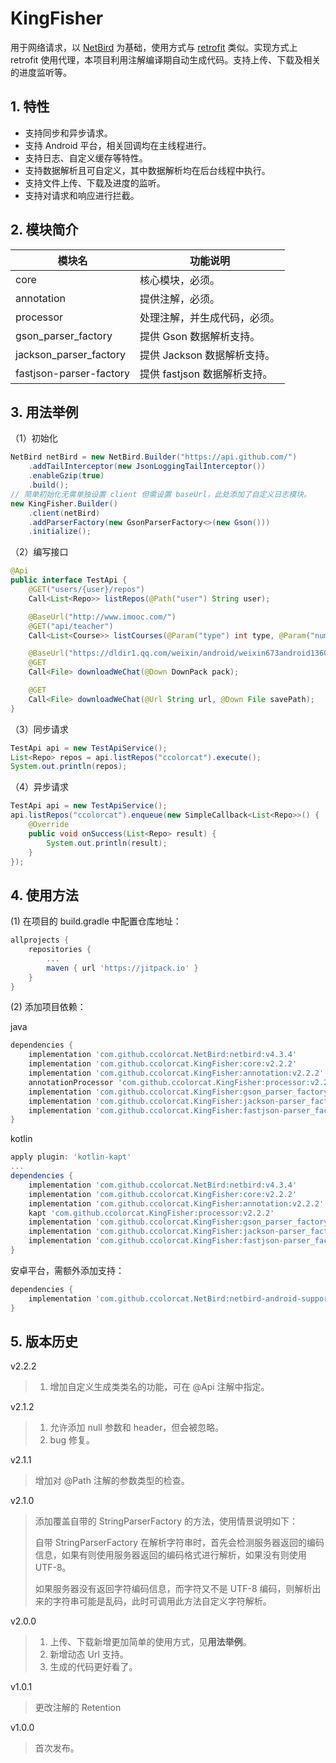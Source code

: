 # KingFisher

用于网络请求，以 [NetBird](https://github.com/ccolorcat/NetBird) 为基础，使用方式与 [retrofit](https://github.com/square/retrofit) 类似。实现方式上 retrofit 使用代理，本项目利用注解编译期自动生成代码。支持上传、下载及相关的进度监听等。

## 1. 特性

* 支持同步和异步请求。
* 支持 Android 平台，相关回调均在主线程进行。
* 支持日志、自定义缓存等特性。
* 支持数据解析且可自定义，其中数据解析均在后台线程中执行。
* 支持文件上传、下载及进度的监听。
* 支持对请求和响应进行拦截。

## 2. 模块简介

| 模块名                  | 功能说明                     |
| ----------------------- | ---------------------------- |
| core                    | 核心模块，必须。             |
| annotation              | 提供注解，必须。             |
| processor               | 处理注解，并生成代码，必须。 |
| gson_parser_factory     | 提供 Gson 数据解析支持。     |
| jackson_parser_factory  | 提供 Jackson 数据解析支持。  |
| fastjson-parser-factory | 提供 fastjson 数据解析支持。 |

## 3. 用法举例

（1）初始化

```java
NetBird netBird = new NetBird.Builder("https://api.github.com/")
    .addTailInterceptor(new JsonLoggingTailInterceptor())
    .enableGzip(true)
    .build();
// 简单初始化无需单独设置 client 但需设置 baseUrl，此处添加了自定义日志模块。
new KingFisher.Builder()
    .client(netBird)
    .addParserFactory(new GsonParserFactory<>(new Gson()))
    .initialize();
```

（2）编写接口

```java
@Api
public interface TestApi {
    @GET("users/{user}/repos")
    Call<List<Repo>> listRepos(@Path("user") String user);

    @BaseUrl("http://www.imooc.com/")
    @GET("api/teacher")
    Call<List<Course>> listCourses(@Param("type") int type, @Param("num") int num);

    @BaseUrl("https://dldir1.qq.com/weixin/android/weixin673android1360.apk")
    @GET
    Call<File> downloadWeChat(@Down DownPack pack);

    @GET
    Call<File> downloadWeChat(@Url String url, @Down File savePath);
}
```

（3）同步请求

```java
TestApi api = new TestApiService();
List<Repo> repos = api.listRepos("ccolorcat").execute();
System.out.println(repos);
```

（4）异步请求

```java
TestApi api = new TestApiService();
api.listRepos("ccolorcat").enqueue(new SimpleCallback<List<Repo>>() {
    @Override
    public void onSuccess(List<Repo> result) {
        System.out.println(result);
    }
});
```

## 4. 使用方法

(1) 在项目的 build.gradle 中配置仓库地址：

```groovy
allprojects {
    repositories {
        ...
        maven { url 'https://jitpack.io' }
    }
}
```

(2) 添加项目依赖：

java

```groovy
dependencies {
    implementation 'com.github.ccolorcat.NetBird:netbird:v4.3.4'
    implementation 'com.github.ccolorcat.KingFisher:core:v2.2.2'
    implementation 'com.github.ccolorcat.KingFisher:annotation:v2.2.2'
    annotationProcessor 'com.github.ccolorcat.KingFisher:processor:v2.2.2'
    implementation 'com.github.ccolorcat.KingFisher:gson_parser_factory:v2.2.2'
    implementation 'com.github.ccolorcat.KingFisher:jackson-parser_factory:v2.2.2'
    implementation 'com.github.ccolorcat.KingFisher:fastjson-parser_factory:v2.2.2'
}
```

kotlin

```groovy
apply plugin: 'kotlin-kapt'
...
dependencies {
    implementation 'com.github.ccolorcat.NetBird:netbird:v4.3.4'
    implementation 'com.github.ccolorcat.KingFisher:core:v2.2.2'
    implementation 'com.github.ccolorcat.KingFisher:annotation:v2.2.2'
    kapt 'com.github.ccolorcat.KingFisher:processor:v2.2.2'
    implementation 'com.github.ccolorcat.KingFisher:gson_parser_factory:v2.2.2'
    implementation 'com.github.ccolorcat.KingFisher:jackson-parser_factory:v2.2.2'
    implementation 'com.github.ccolorcat.KingFisher:fastjson-parser_factory:v2.2.2'
}
```

安卓平台，需额外添加支持：

```groovy
dependencies {
    implementation 'com.github.ccolorcat.NetBird:netbird-android-support:v4.3.4'
}
```

## 5. 版本历史

v2.2.2

> 1. 增加自定义生成类类名的功能，可在 @Api 注解中指定。

v2.1.2

> 1. 允许添加 null 参数和 header，但会被忽略。
> 2. bug 修复。

v2.1.1

> 增加对 @Path 注解的参数类型的检查。

v2.1.0

> 添加覆盖自带的 StringParserFactory 的方法，使用情景说明如下：
>
> 自带 StringParserFactory 在解析字符串时，首先会检测服务器返回的编码信息，如果有则使用服务器返回的编码格式进行解析，如果没有则使用 UTF-8。
>
> 如果服务器没有返回字符编码信息，而字符又不是 UTF-8 编码，则解析出来的字符串可能是乱码，此时可调用此方法自定义字符解析。

v2.0.0

> 1. 上传、下载新增更加简单的使用方式，见**用法举例**。
> 2. 新增动态 Url 支持。
> 3. 生成的代码更好看了。

v1.0.1

> 更改注解的 Retention

v1.0.0

> 首次发布。
>